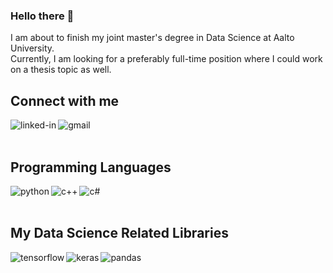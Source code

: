 ### Hello there 👋
I am about to finish my joint master's degree in Data Science at Aalto University.<br>
Currently, I am looking for a preferably full-time position where I could work on a thesis topic as well. 

## Connect with me
[<img align="left" alt="linked-in" src="https://img.shields.io/badge/linkedin-%230077B5.svg?&style=for-the-badge&logo=linkedin&logoColor=white"
      />](https://www.linkedin.com/in/bence-fazekas-3197a8215)
[<img align="left" alt="gmail" src="https://img.shields.io/badge/Gmail-D14836?style=for-the-badge&logo=gmail&logoColor=white" />](mailto:fazon.bence@gmail.com)

<br>
<br>

## Programming Languages

<img align="left" alt="python" src="https://img.shields.io/badge/Python-3776AB?style=for-the-badge&logo=python&logoColor=white" />

<img align="left" alt="c++" src="https://img.shields.io/badge/C%2B%2B-00599C?style=for-the-badge&logo=c%2B%2B&logoColor=white" />

<img align="left" alt="c#" src="https://img.shields.io/badge/C%23-239120?style=for-the-badge&logo=c-sharp&logoColor=white" />

<br>
<br>

## My Data Science Related Libraries

<img align="left" alt="tensorflow" src="https://img.shields.io/badge/TensorFlow-FF6F00?style=for-the-badge&logo=TensorFlow&logoColor=white" />

<img align="left" alt="keras" src="https://img.shields.io/badge/Keras-D00000?style=for-the-badge&logo=Keras&logoColor=white" />

<img align="left" alt="pandas" src="https://img.shields.io/badge/Pandas-2C2D72?style=for-the-badge&logo=pandas&logoColor=white" />


<!--
**fazonbence/fazonbence** is a ✨ _special_ ✨ repository because its `README.md` (this file) appears on your GitHub profile.

Here are some ideas to get you started:

- 🔭 I’m currently working on ...
- 🌱 I’m currently learning ...
- 👯 I’m looking to collaborate on ...
- 🤔 I’m looking for help with ...
- 💬 Ask me about ...
- 📫 How to reach me: ...
- 😄 Pronouns: ...
- ⚡ Fun fact: ...
-->

